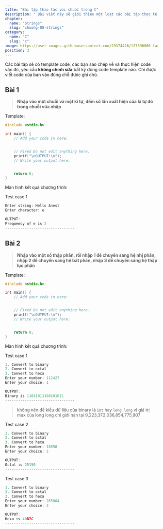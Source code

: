 ```yaml
---
title: "Bài tập thao tác với chuỗi trong C"
description: " Bài viết này sẽ giới thiệu một loạt các bài tập thực tế liên quan đến chuỗi, giúp bạn rèn luyện kỹ năng cơ bản và nâng cao khả năng xử lý dữ liệu văn bản."
chapter:
  name: "Strings"
  slug: "chuong-08-strings"
category:
  name: "C"
  slug: "c"
image: https://user-images.githubusercontent.com/29374426/127596066-fa46df01-982f-4a72-b6d1-f7d8f5c5a9b3.png
position: 3
---
```


Các bài tập sẽ có template code, các bạn sao chép về và thực hiện code vào đó, yêu cầu **không chỉnh sửa** bất kỳ dòng code template nào. Chỉ được viết code của bạn vào đúng chỗ được ghi chú.

## Bài 1

> **Nhập vào một chuỗi và một kí tự, đếm số lần xuất hiện của kí tự đó trong chuỗi vừa nhập**

Template:

```cpp
#include <stdio.h>

int main() {
    // Add your code in here:


    // Fixed Do not edit anything here.
    printf("\nOUTPUT:\n");
    // Write your output here:


    return 0;
}
```

Màn hình kết quả chương trình:

Test case 1

```cpp
Enter string: Hello Anest
Enter character: e

OUTPUT:
Frequency of e is 2
--------------------------------
```

## Bài 2

> **Nhập vào một số thập phân, rồi nhập 1 để chuyển sang hệ nhị phân, nhập 2 để chuyển sang hệ bát phân, nhập 3 để chuyển sáng hệ thập lục phân**

Template:

```cpp
#include <stdio.h>

int main() {
    // Add your code in here:


    // Fixed Do not edit anything here.
    printf("\nOUTPUT:\n");
    // Write your output here:


    return 0;
}
```

Màn hình kết quả chương trình:

Test case 1

```cpp
1. Convert to binary
2. Convert to octal
3. Convert to hexa
Enter your number: 112427
Enter your choice: 1

OUTPUT:
Binary is 11011011100101011
--------------------------------
```

> không nên để kiểu dữ liệu của binary là `int` hay `long long` vì giá trị max của long long chỉ giới hạn tại 9,223,372,036,854,775,807

Test case 2

```cpp
1. Convert to binary
2. Convert to octal
3. Convert to hexa
Enter your number: 10856
Enter your choice: 2

OUTPUT:
Octal is 25150
--------------------------------
```

Test case 3

```cpp
1. Convert to binary
2. Convert to octal
3. Convert to hexa
Enter your number: 265084
Enter your choice: 3

OUTPUT:
Hexa is 40B7C
--------------------------------
```
